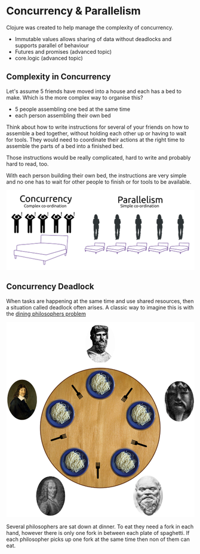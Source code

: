 # Concurrency & Parallelism

Clojure was created to help manage the complexity of concurrency.

* Immutable values allows sharing of data without deadlocks and supports parallel of behaviour
* Futures and promises (advanced topic)
* core.logic (advanced topic)

## Complexity in Concurrency

Let's assume 5 friends have moved into a house and each has a bed to make.  Which is the more complex way to organise this?

* 5 people assembling one bed at the same time
* each person assembling their own bed

Think about how to write instructions for several of your friends on how to assemble a bed together, without holding each other up or having to wait for tools.  They would need to coordinate their actions at the right time to assemble the parts of a bed into a finished bed.

Those instructions would be really complicated, hard to write and probably hard to read, too.

With each person building their own bed, the instructions are very simple and no one has to wait for other people to finish or for tools to be available.

![Assemble an Ikea bed](../images/concepts-concurrency-vs-parallelism.png)


## Concurrency Deadlock

When tasks are happening at the same time and use shared resources, then a situation called deadlock often arises.  A classic way to imagine this is with the [dining philosophers problem](https://en.wikipedia.org/wiki/Dining_philosophers_problem)

![Dining Philosophers problem](../images/dining-philosophers-problem.png)

Several philosophers are sat down at dinner.  To eat they need a fork in each hand, however there is only one fork in between each plate of spaghetti.  If each philosopher picks up one fork at the same time then non of them can eat.
